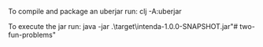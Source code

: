To compile and package an uberjar run:
clj -A:uberjar

To execute the jar run:
java -jar .\target\intenda-1.0.0-SNAPSHOT.jar"# two-fun-problems" 
